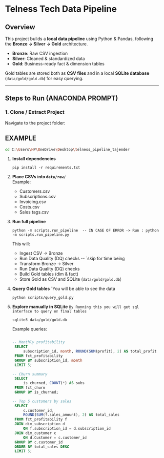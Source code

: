 # Telness Tech Data Pipeline

## Overview
This project builds a **local data pipeline** using Python & Pandas, following the **Bronze -> Silver -> Gold** architecture.  

- **Bronze**: Raw CSV ingestion  
- **Silver**: Cleaned & standardized data  
- **Gold**: Business-ready fact & dimension tables  

Gold tables are stored both as **CSV files** and in a local **SQLite database** (`data/gold/gold.db`) for easy querying.

---

## Steps to Run (ANACONDA PROMPT)

### 1. Clone / Extract Project
Navigate to the project folder:
## EXAMPLE
```bash
cd C:\Users\HP\OneDrive\Desktop\telness_pipeline_tajender
```
1. **Install dependencies**
   ```
   pip install -r requirements.txt
   ```

2. **Place CSVs into `data/raw/`**  
   Example:
   - Customers.csv
   - Subscriptions.csv
   - Invoicing.csv
   - Costs.csv
   - Sales tags.csv

3. **Run full pipeline**
   ```
   python -m scripts.run_pipeline  -- IN CASE OF ERROR -> Run : python -m scripts.run_pipeline.py
   ```

   This will:
   - Ingest CSV → Bronze
   - Run Data Quality (DQ) checks -- `skip for time being
   - Transform Bronze → Silver
   - Run Data Quality (DQ) checks
   - Build Gold tables (dim & fact)
   - Store Gold as CSV and SQLite (`data/gold/gold.db`)

4. **Query Gold tables** `You will be able to see the data 
   ```
   python scripts/query_gold.py
   ```

5. **Explore manually in SQLite** `By Running this you will get sql interface to query on final tables`
   ```
   sqlite3 data/gold/gold.db
   ```

   Example queries:
   ```sql queires to validate the data
   
   -- Monthly profitability
	SELECT 
		subscription_id, month, ROUND(SUM(profit), 2) AS total_profit
	FROM fct_profitability
	GROUP BY subscription_id, month
	LIMIT 5;
	
   -- Churn summary
	SELECT 
		is_churned, COUNT(*) AS subs
	FROM fct_churn
	GROUP BY is_churned;
	
   -- Top 5 customers by sales
	SELECT 
        c.customer_id, 
        ROUND(SUM(f.sales_amount), 2) AS total_sales
    FROM fct_profitability f
    JOIN dim_subscription d 
        ON f.subscription_id = d.subscription_id
    JOIN dim_customer c 
        ON d.Customer = c.customer_id
    GROUP BY c.customer_id
    ORDER BY total_sales DESC
    LIMIT 5;

   ```
